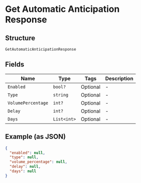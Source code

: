 
# Get Automatic Anticipation Response

## Structure

`GetAutomaticAnticipationResponse`

## Fields

| Name | Type | Tags | Description |
|  --- | --- | --- | --- |
| `Enabled` | `bool?` | Optional | - |
| `Type` | `string` | Optional | - |
| `VolumePercentage` | `int?` | Optional | - |
| `Delay` | `int?` | Optional | - |
| `Days` | `List<int>` | Optional | - |

## Example (as JSON)

```json
{
  "enabled": null,
  "type": null,
  "volume_percentage": null,
  "delay": null,
  "days": null
}
```

